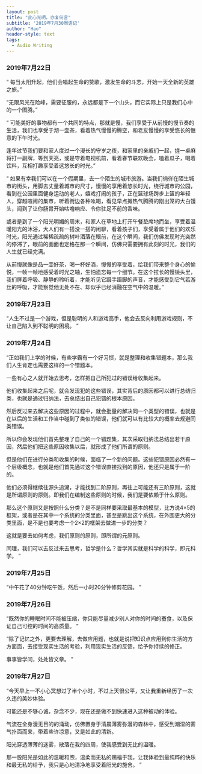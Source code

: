 ```yaml
---
layout: post
title: "此心光明，亦复何言"
subtitle: '2019年7月30周语记'
author: "Hao"
header-style: text
tags:
  - Audio Writing
---
```




### 2019年7月22日

“ 每当太阳升起，他们会唱起生命的赞歌，激发生命的斗志，开始一天全新的英雄之旅。”

“无限风光在险峰，需要征服的，永远都是下一个山头，而它实际上只是我们心中的一个图腾。”

“ 可能美好的事物都有一个共同的特点，那就是慢，我们享受于从前慢的慢节奏的生活，我们也享受于沏一壶茶，看着热气慢慢的腾空，和老友慢慢的享受悠长的惬意的下午时光。

逢年过节我们要和家人度过一个漫长的守岁之夜，和家里的亲戚们一起，搓一桌麻将打一副牌，等到天亮，或是守着电视机前，看着春节联欢晚会，嗑着瓜子，喝着饮料，互相打趣享受着这悠长的时光。”

“ 如果有幸我们可以在一个假期里，去一个陌生的城市旅游。当我们徜徉在陌生城市的街头，用脚去丈量着城市的尺寸，慢慢的享用着悠长时光，绕行城市的公园，看到在公园里面健身运动的老人，嬉戏打闹的孩子，正在篮球场跨步上篮的年轻人，穿越喧闹的集市，听着街边各种吆喝，看见早点摊热气腾腾的刚出笼的大白馒头，闻到了让你肠胃开始咕噜响应、令你驻足不前的香味。

或者是到了一个阳光明媚的周末，和家人在草地上打开午餐垫席地而坐，享受着温暖阳光的沐浴，大人们有一搭没一搭的闲聊，看着孩子们，享受着属于他们的欢乐时光，阳光通过稀稀疏疏的树叶洒落在眼前，在这个瞬间，我们仿佛发现时光突然的停滞了，眼前的画面也定格在那一个瞬间，仿佛只需要拥有此刻的时光，我们的人生就已经完满。

从前慢就像是品一壶好茶，喝一杯好酒，慢慢的享受着，给我们带来整个身心的愉悦，一帧一帧地感受着时光之轴，生怕遗忘每一个细节。在这个拉长的慢镜头里，我们屏着呼吸、静静的聆听着，才能听见它蹑手蹑脚的声音，才能感受到它气若游丝的呼吸，才能察觉他无处不在、却似乎已经消融在空气中的温暖。”



### 2019年7月23日

“人生不过是一个游戏，但是聪明的人和游戏高手，他会去反向利用游戏规则，不让自己陷入到不聪明的困境。 ”



### 2019年7月24日

“正如我们上学的时候，有些学霸有一个好习惯，就是整理和收集错题本，那么我们人生肯定也需要这样的一个错题本。

一些有心之人就开始去思考，怎样把自己所犯过的错误给收集起来。

他们收集起来之后呢，就会发现犯的这些错误，其实背后的原因都可以进行总结归类，也就是通过归纳法，去总结出自己犯错的根本原因。

然后反过来去解决这些原因的过程中，就会批量的解决同一个类型的错误，也就是在以后的生活和工作当中碰到了类似的错误，他们就可以有比较大的概率去规避同类错误。

所以你会发现他们首先整理了自己的一个错题集，其次采取归纳法总结出若干原因，然后他们把这些原因收集以后，就形成了他们所谓的原则。

但是他们在进行分类和收集的时候，面临了一个新的问题。这些犯错原因必然有一个层级概念，也就是他们首先通过这个错误直接找到的原因，他还只是属于一阶的。

他们必须得继续往源头追溯，才能找到二阶原则，再往上可能还有三阶原则，这就是所谓原则的原则。即我们在编制这些原则的时候，我们是要依赖于什么原则。

那么这个原则又是按照什么分类？是不是同样要采取最基本的模型，比方说4×5的框架，或者是在其中一个系统的分类里面，甚至是跳出这个系统，在外围更大的分类里面，是不是也要考虑一个2×2的框架去做进一步的分类？

这就是要去如何考虑，我们原则的原则，即所谓的元原则。

同理，我们可以去反过来去思考，哲学是什么？哲学其实就是科学的科学，即元科学。 ”



### 2019年7月25日

“中午花了40分钟吃午饭，然后一小时20分钟修剪花园。 ”



### 2019年7月26日

“既然你的睡眠时间不能被压缩，你只能尽量减少别人对你的时间的蚕食，以及保证自己可控的时间的高质量。 ”

“除了记忆之外，更要去理解，去做应用题，也就是说把知识点应用到你生活的方方面面，去接受现实生活的考验，利用现实生活的反馈，给予你持续的修正。

事事皆学问，处处皆文章。 ”



### 2019年7月27日

“今天早上一不小心冥想过了半个小时，不过上天很公平，又让我重新经历了一次久违的美妙体验。

可能还是不够心诚，杂念不少，现在还是做不到快速进入这种被动的体验。

气流在全身漫无目的的涌动，仿佛置身于清晨薄雾弥漫的森林中，感受到潮湿的雾气扑面而来，带着些许凉意，又是如此的清新。

阳光穿透薄薄的迷雾，散落在我的四周，使我感受到无比的温暖。

那一股阳光是如此的温暖和煦，温柔而无私的赐福于我，让我体验到最纯粹的快乐和最无私的给予，我只是心地清净地享受着阳光的施舍。 ”